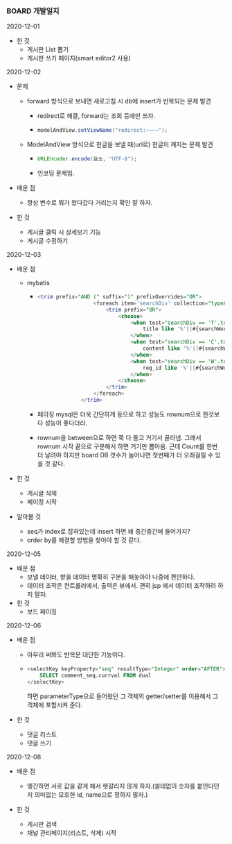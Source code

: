 ### BOARD 개발일지

2020-12-01

- 한 것
  - 게시판 List 뽑기
  - 게시판 쓰기 페이지(smart editor2 사용)

2020-12-02

- 문제
  - forward 방식으로 보내면 새로고침 시 db에 insert가 반복되는 문제 발견

    - redirect로 해결, forward는 조회 등에만 쓰자.

    - ```java
      modelAndView.setViewName("redirect:~~~~");
      ```

  - ModelAndView 방식으로 한글을 보낼 때(url로) 한글이 깨지는 문제 발견

    - ```java
      URLEncoder.encode(요소, "UTF-8");
      ```

    - 인코딩 문제임.

- 배운 점

  - 항상 변수로 뭐가 왔다갔다 거리는지 확인 잘 하자.

- 한 것

  - 게시글 클릭 시 상세보기 기능
  - 게시글 수정하기

2020-12-03

- 배운 점

  - mybatis

    - ```sql
      <trim prefix="AND (" suffix=")" prefixOverrides="OR">
      					<foreach item='searchDiv' collection="typeArr">
      						<trim prefix="OR">
      							<choose>
      								<when test="searchDiv == 'T'.toString()">
      									title like '%'||#{searchWord}||'%'
      								</when>
      								<when test="searchDiv == 'C'.toString()">
      									content like '%'||#{searchWord}||'%'
      								</when>
      								<when test="searchDiv == 'W'.toString()">
      									reg_id like '%'||#{searchWord}||'%'
      								</when>
      							</choose>
      						</trim>
      					</foreach>		        
      		        </trim>
      ```

    - 페이징 mysql은 더욱 간단하게 <limit> 등으로 하고 성능도 rownum으로 한것보다 성능이 좋다더라.

    - rownum을 between으로 하면 쭉 다 돌고 거기서 골라냄. 그래서 rownum 시작 끝으로 구분해서 하면 거기만 뽑아옴. 근데 Count를 한번 더 날려야 하지만 board DB 갯수가 늘어나면 첫번째가 더 오래걸릴 수 있을 것 같다.

- 한 것
  - 게시글 삭제
  - 페이징 시작
  
- 알아볼 것

  - seq가 index로 잡혀있는데 insert 하면 왜 중간중간에 들어가지?
  - order by를 해결할 방법을 찾아야 할 것 같다.

2020-12-05

- 배운 점
  - 보낼 데이터, 받을 데이터 명확히 구분을 해놓아야 나중에 편안하다.
  - 데이터 조작은 컨트롤러에서, 출력은 뷰에서. 괜히 jsp 에서 데이터 조작하려 하지 말자.
- 한 것
  - 보드 페이징

2020-12-06

- 배운 점

  - 아무리 써봐도 반복문 대단한 기능이다.

  - ```sql
    <selectKey keyProperty="seq" resultType="Integer" order="AFTER">
    	SELECT comment_seq.currval FROM dual
    </selectKey>
    ```

    하면 parameterType으로 들어왔던 그 객체의 getter/setter를 이용해서 그 객체에 포함시켜 준다.

- 한 것
  
  - 댓글 리스트
  - 댓글 쓰기

2020-12-08

- 배운 점
  - 엥간하면 서로 값을 같게 해서 헷갈리지 않게 하자.(쓸데없이 숫자를 붙인다던지 의미없는 모호한 id, name으로 정하지 말자.)

- 한 것
  - 게시판 검색
  - 채널 관리페이지(리스트, 삭제) 시작